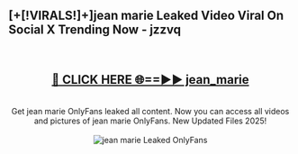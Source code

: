<h2>[+[!VIRALS!]+]jean marie Leaked Video Viral On Social X Trending Now - jzzvq</h2>
<br>
<div align="center">
<h2><a href="https://libra.edu.pl?jean_marie" rel="nofollow">🔴 CLICK HERE 🌐==►► jean_marie</a></h2>
<br>
Get jean marie OnlyFans leaked all content. Now you can access all videos and pictures of jean marie OnlyFans. New Updated Files 2025!
<br>
<br>
<a href="https://libra.edu.pl?jean_marie" rel="nofollow" data-target="animated-image.originalLink"><img src="https://i.ibb.co.com/WyWwxjT/player-gif2.gif" alt="jean marie Leaked OnlyFans" style="max-width: 100%; display: inline-block;" data-target="animated-image.originalImage"></a>
</div>
<br>